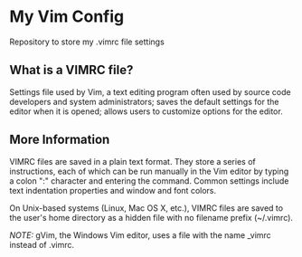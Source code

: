 # My Vim Config
Repository to store my .vimrc file settings

## What is a VIMRC file?
Settings file used by Vim, a text editing program often used by source code developers and system administrators; saves the default settings for the editor when it is opened; allows users to customize options for the editor.

## More Information
VIMRC files are saved in a plain text format. They store a series of instructions, each of which can be run manually in the Vim editor by typing a colon ":" character and entering the command. Common settings include text indentation properties and window and font colors.

On Unix-based systems (Linux, Mac OS X, etc.), VIMRC files are saved to the user's home directory as a hidden file with no filename prefix (~/.vimrc).

*NOTE:* gVim, the Windows Vim editor, uses a file with the name _vimrc instead of .vimrc.
